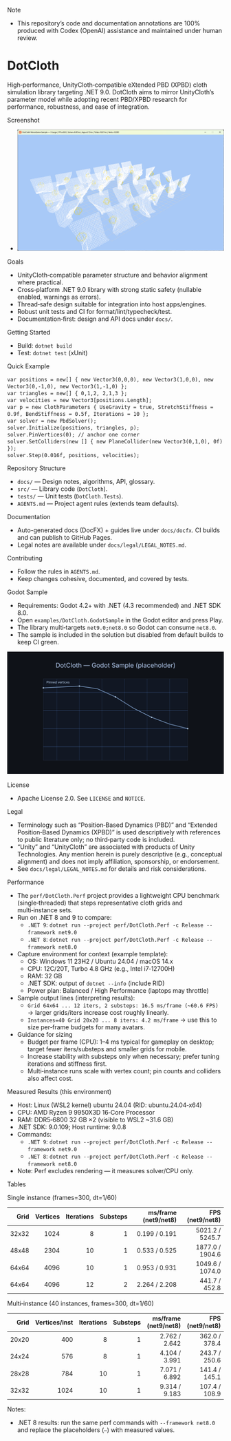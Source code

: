 Note
- This repository’s code and documentation annotations are 100% produced with Codex (OpenAI) assistance and maintained under human review.

DotCloth
========

High‑performance, UnityCloth‑compatible eXtended PBD (XPBD) cloth simulation library targeting .NET 9.0. DotCloth aims to mirror UnityCloth’s parameter model while adopting recent PBD/XPBD research for performance, robustness, and ease of integration.

Screenshot
- ![MonoGame sample screenshot](docs/images/sample-monogame.png)

Goals
- UnityCloth‑compatible parameter structure and behavior alignment where practical.
- Cross‑platform .NET 9.0 library with strong static safety (nullable enabled, warnings as errors).
- Thread‑safe design suitable for integration into host apps/engines.
- Robust unit tests and CI for format/lint/typecheck/test.
- Documentation‑first: design and API docs under `docs/`.

Getting Started
- Build: `dotnet build`
- Test: `dotnet test` (xUnit)

Quick Example
```
var positions = new[] { new Vector3(0,0,0), new Vector3(1,0,0), new Vector3(0,-1,0), new Vector3(1,-1,0) };
var triangles = new[] { 0,1,2, 2,1,3 };
var velocities = new Vector3[positions.Length];
var p = new ClothParameters { UseGravity = true, StretchStiffness = 0.9f, BendStiffness = 0.5f, Iterations = 10 };
var solver = new PbdSolver();
solver.Initialize(positions, triangles, p);
solver.PinVertices(0); // anchor one corner
solver.SetColliders(new [] { new PlaneCollider(new Vector3(0,1,0), 0f) });
solver.Step(0.016f, positions, velocities);
```

Repository Structure
- `docs/` — Design notes, algorithms, API, glossary.
- `src/` — Library code (`DotCloth`).
- `tests/` — Unit tests (`DotCloth.Tests`).
- `AGENTS.md` — Project agent rules (extends team defaults).

Documentation
- Auto-generated docs (DocFX) + guides live under `docs/docfx`. CI builds and can publish to GitHub Pages.
- Legal notes are available under `docs/legal/LEGAL_NOTES.md`.

Contributing
- Follow the rules in `AGENTS.md`.
- Keep changes cohesive, documented, and covered by tests.

Godot Sample
- Requirements: Godot 4.2+ with .NET (4.3 recommended) and .NET SDK 8.0.
- Open `examples/DotCloth.GodotSample` in the Godot editor and press Play.
- The library multi‑targets `net9.0;net8.0` so Godot can consume `net8.0`.
- The sample is included in the solution but disabled from default builds to keep CI green.

![Godot sample](docs/samples/images/godot-sample.svg)

License
- Apache License 2.0. See `LICENSE` and `NOTICE`.

Legal
- Terminology such as “Position‑Based Dynamics (PBD)” and “Extended Position‑Based Dynamics (XPBD)” is used descriptively with references to public literature only; no third‑party code is included.
- “Unity” and “UnityCloth” are associated with products of Unity Technologies. Any mention herein is purely descriptive (e.g., conceptual alignment) and does not imply affiliation, sponsorship, or endorsement.
- See `docs/legal/LEGAL_NOTES.md` for details and risk considerations.

Performance
- The `perf/DotCloth.Perf` project provides a lightweight CPU benchmark (single‑threaded) that steps representative cloth grids and multi‑instance sets.
- Run on .NET 8 and 9 to compare:
  - `.NET 9`: `dotnet run --project perf/DotCloth.Perf -c Release --framework net9.0`
  - `.NET 8`: `dotnet run --project perf/DotCloth.Perf -c Release --framework net8.0`
- Capture environment for context (example template):
  - OS: Windows 11 23H2 / Ubuntu 24.04 / macOS 14.x
  - CPU: 12C/20T, Turbo 4.8 GHz (e.g., Intel i7‑12700H)
  - RAM: 32 GB
  - .NET SDK: output of `dotnet --info` (include RID)
  - Power plan: Balanced / High Performance (laptops may throttle)
- Sample output lines (interpreting results):
  - `Grid 64x64 ... 12 iters, 2 substeps: 16.5 ms/frame (~60.6 FPS)` → larger grids/iters increase cost roughly linearly.
  - `Instances=40 Grid 20x20 ... 8 iters: 4.2 ms/frame` → use this to size per‑frame budgets for many avatars.
- Guidance for sizing
  - Budget per frame (CPU): 1–4 ms typical for gameplay on desktop; target fewer iters/substeps and smaller grids for mobile.
  - Increase stability with substeps only when necessary; prefer tuning iterations and stiffness first.
  - Multi‑instance runs scale with vertex count; pin counts and colliders also affect cost.

Measured Results (this environment)
- Host: Linux (WSL2 kernel) ubuntu 24.04 (RID: ubuntu.24.04‑x64)
- CPU: AMD Ryzen 9 9950X3D 16‑Core Processor
- RAM: DDR5‑6800 32 GB ×2 (visible to WSL2 ~31.6 GB)
- .NET SDK: 9.0.109; Host runtime: 9.0.8
- Commands:
  - `.NET 9`: `dotnet run --project perf/DotCloth.Perf -c Release --framework net9.0`
  - `.NET 8`: `dotnet run --project perf/DotCloth.Perf -c Release --framework net8.0`
- Note: Perf excludes rendering — it measures solver/CPU only.

Tables

Single instance (frames=300, dt=1/60)

| Grid | Vertices | Iterations | Substeps | ms/frame (net9/net8) | FPS (net9/net8) |
|---:|---:|---:|---:|---:|---:|
| 32x32 | 1024 | 8  | 1 | 0.199 / 0.191 | 5021.2 / 5245.7 |
| 48x48 | 2304 | 10 | 1 | 0.533 / 0.525 | 1877.0 / 1904.6 |
| 64x64 | 4096 | 10 | 1 | 0.953 / 0.931 | 1049.6 / 1074.0 |
| 64x64 | 4096 | 12 | 2 | 2.264 / 2.208 | 441.7  / 452.8 |

Multi‑instance (40 instances, frames=300, dt=1/60)

| Grid | Vertices/inst | Iterations | Substeps | ms/frame (net9/net8) | FPS (net9/net8) |
|---:|---:|---:|---:|---:|---:|
| 20x20 | 400  | 8  | 1 | 2.762 / 2.642 | 362.0 / 378.4 |
| 24x24 | 576  | 8  | 1 | 4.104 / 3.991 | 243.7 / 250.6 |
| 28x28 | 784  | 10 | 1 | 7.071 / 6.892 | 141.4 / 145.1 |
| 32x32 | 1024 | 10 | 1 | 9.314 / 9.183 | 107.4 / 108.9 |

Notes:
- .NET 8 results: run the same perf commands with `--framework net8.0` and replace the placeholders (`—`) with measured values.
